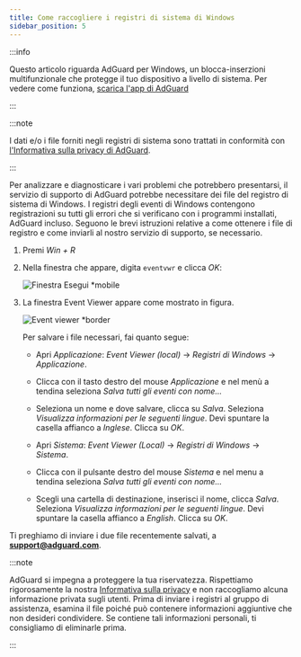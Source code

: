 ```yaml
---
title: Come raccogliere i registri di sistema di Windows
sidebar_position: 5
---
```


:::info

Questo articolo riguarda AdGuard per Windows, un blocca-inserzioni multifunzionale che protegge il tuo dispositivo a livello di sistema. Per vedere come funziona, [scarica l'app di AdGuard](https://agrd.io/download-kb-adblock)

:::

:::note

I dati e/o i file forniti negli registri di sistema sono trattati in conformità con [l'Informativa sulla privacy di AdGuard](https://adguard.com/en/privacy.html).

:::

Per analizzare e diagnosticare i vari problemi che potrebbero presentarsi, il servizio di supporto di AdGuard potrebbe necessitare dei file del registro di sistema di Windows. I registri degli eventi di Windows contengono registrazioni su tutti gli errori che si verificano con i programmi installati, AdGuard incluso. Seguono le brevi istruzioni relative a come ottenere i file di registro e come inviarli al nostro servizio di supporto, se necessario.

1. Premi *Win + R*

1. Nella finestra che appare, digita `eventvwr` e clicca *OK*:

    ![Finestra Esegui *mobile](https://cdn.adtidy.org/public/Adguard/kb/newscreenshots/En/eng_event_logs_1.png)

1. La finestra Event Viewer appare come mostrato in figura.

    ![Event viewer *border](https://cdn.adtidy.org/public/Adguard/kb/newscreenshots/En/eng_event_logs_2.png)

    Per salvare i file necessari, fai quanto segue:

    - Apri *Applicazione*: *Event Viewer (local)* → *Registri di Windows* → *Applicazione*.

    - Clicca con il tasto destro del mouse *Applicazione* e nel menù a tendina seleziona *Salva tutti gli eventi con nome...*

    - Seleziona un nome e dove salvare, clicca su *Salva*. Seleziona *Visualizza informazioni per le seguenti lingue*. Devi spuntare la casella affianco a *Inglese*. Clicca su *OK*.

    - Apri *Sistema*: *Event Viewer (Local)* → *Registri di Windows* → *Sistema*.

    - Clicca con il pulsante destro del mouse *Sistema* e nel menu a tendina seleziona *Salva tutti gli eventi con nome...*

    - Scegli una cartella di destinazione, inserisci il nome, clicca *Salva*. Seleziona *Visualizza informazioni per le seguenti lingue*. Devi spuntare la casella affianco a *English*. Clicca su *OK*.

Ti preghiamo di inviare i due file recentemente salvati, a **support@adguard.com**.

:::note

AdGuard si impegna a proteggere la tua riservatezza. Rispettiamo rigorosamente la nostra [Informativa sulla privacy](https://adguard.com/privacy/windows.html) e non raccogliamo alcuna informazione privata sugli utenti. Prima di inviare i registri al gruppo di assistenza, esamina il file poiché può contenere informazioni aggiuntive che non desideri condividere. Se contiene tali informazioni personali, ti consigliamo di eliminarle prima.

:::
